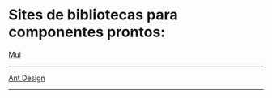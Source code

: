# Sites de bibliotecas para componentes prontos:

[Mui](https://mui.com)

---

[Ant Design](https://ant.design)

---

